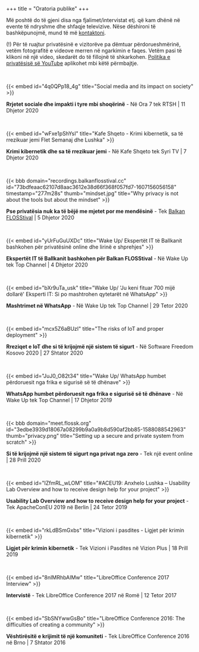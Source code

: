 +++
title = "Oratoria publike"
+++

Më poshtë do të gjeni disa nga fjalimet/intervistat etj. që kam dhënë në evente të ndryshme dhe shfaqje televizive. Nëse dëshironi të bashkëpunojmë, mund të më [kontaktoni](/about#kontakt).

(!) Për të ruajtur privatësinë e vizitorëve pa dëmtuar përdorueshmërinë, vetëm fotografitë e videove merren në ngarkimin e faqes. Vetëm pasi të klikoni në një video, skedarët do të fillojnë të shkarkohen. [Politika e privatësisë së YouTube](https://policies.google.com/privacy) aplikohet mbi këtë përmbajtje.

<br>

{{< embed id="4q0QPp18_4g" title="Social media and its impact on society" >}}

**Rrjetet sociale dhe impakti i tyre mbi shoqërinë** - Në Ora 7 tek RTSH | 11 Dhjetor 2020

<br>

{{< embed id="wFxe1pShYsI" title="Kafe Shqeto - Krimi kibernetik, sa të rrezikuar jemi Flet Semanaj dhe Lushka" >}}

**Krimi kibernetik dhe sa të rrezikuar jemi** - Në Kafe Shqeto tek Syri TV | 7 Dhjetor 2020

<br>

{{< bbb domain="recordings.balkanflosstival.cc" id="73bdfeaac62107d8aac3612e38d66f368f057fd7-1607156056158" timestamp="277m28s" thumb="mindset.jpg" title="Why privacy is not about the tools but about the mindset" >}}

**Pse privatësia nuk ka të bëjë me mjetet por me mendësinë** - Tek [Balkan FLOSStival](http://balkanflosstival.cc) | 5 Dhjetor 2020

<br>

{{< embed id="yUrFuGuUXDc" title="Wake Up/ Ekspertët IT të Ballkanit bashkohen për privatësinë online dhe lirinë e shprehjes" >}}

**Ekspertët IT të Ballkanit bashkohen për Balkan FLOSStival** - Në Wake Up tek Top Channel | 4 Dhjetor 2020
 
<br>

{{< embed id="bXr9uTa_usk" title="Wake Up/ 'Ju keni fituar 700 mijë dollarë' Eksperti IT: Si po mashtrohen qytetarët në WhatsApp" >}}

**Mashtrimet në WhatsApp** - Në Wake Up tek Top Channel | 29 Tetor 2020

<br>

{{< embed id="mcx5Z6aBUzI" title="The risks of IoT and proper deployment" >}}

**Rreziqet e IoT dhe si të krijojmë një sistem të sigurt** - Në Software Freedom Kosovo 2020 | 27 Shtator 2020

<br>

{{< embed id="JuJ0_O82t34" title="Wake Up/ WhatsApp humbet përdoruesit nga frika e sigurisë së të dhënave" >}}

**WhatsApp humbet përdoruesit nga frika e sigurisë së të dhënave** - Në Wake Up tek Top Channel | 17 Dhjetor 2019

<br>

{{< bbb domain="meet.flossk.org" id="3edbe3939d18067a08299b9a0a9b8d590af2bb85-1588088542963" thumb="privacy.png" title="Setting up a secure and private system from scratch" >}}

**Si të krijojmë një sistem të sigurt nga privat nga zero** - Tek një event online | 28 Prill 2020

<br>

{{< embed id="IZfmRL_wLOM" title="#ACEU19: Anxhelo Lushka – Usability Lab Overview and how to receive design help for your project" >}}

**Usability Lab Overview and how to receive design help for your project** - Tek ApacheConEU 2019 në Berlin | 24 Tetor 2019

<br>

{{< embed id="rkLdBSmGxbs" title="Vizioni i pasdites - Ligjet për krimin kibernetik" >}}

**Ligjet për krimin kibernetik** - Tek Vizioni i Pasdites në Vizion Plus | 18 Prill 2019

<br>

{{< embed id="8nIMRhbAIMw" title="LibreOffice Conference 2017 Interview" >}}

**Intervistë** - Tek LibreOffice Conference 2017 në Romë | 12 Tetor 2017

<br>

{{< embed id="SbSNYwwGsBo" title="LibreOffice Conference 2016: The difficulties of creating a community" >}}

**Vështirësitë e krijimit të një komuniteti** - Tek LibreOffice Conference 2016 në Brno | 7 Shtator 2016